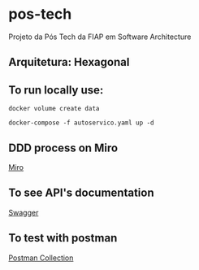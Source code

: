 # pos-tech
Projeto da Pós Tech da FIAP em Software Architecture

## Arquitetura: Hexagonal

## To run locally use:
```docker volume create data```

```docker-compose -f autoservico.yaml up -d```

## DDD process on Miro
[Miro](https://miro.com/app/board/uXjVNdf5-GE=/?share_link_id=675194698681)

## To see API's documentation
[Swagger](swagger/openapi.json)

## To test with postman
[Postman Collection](postman/pos-tech.postman_collection.json)
